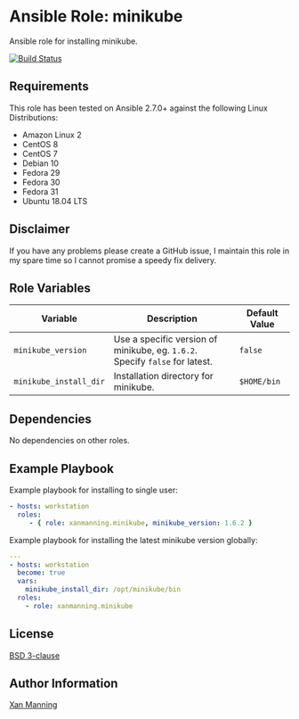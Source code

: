 # Ansible Role: minikube

Ansible role for installing minikube.

[![Build Status](https://www.travis-ci.org/PyratLabs/ansible-role-minikube.svg?branch=master)](https://www.travis-ci.org/PyratLabs/ansible-role-minikube)

## Requirements

This role has been tested on Ansible 2.7.0+ against the following Linux Distributions:

  - Amazon Linux 2
  - CentOS 8
  - CentOS 7
  - Debian 10
  - Fedora 29
  - Fedora 30
  - Fedora 31
  - Ubuntu 18.04 LTS

## Disclaimer

If you have any problems please create a GitHub issue, I maintain this role in
my spare time so I cannot promise a speedy fix delivery.

## Role Variables


| Variable               | Description                                                                  | Default Value    |
|------------------------|------------------------------------------------------------------------------|------------------|
| `minikube_version`     | Use a specific version of minikube, eg. `1.6.2`. Specify `false` for latest. | `false`          |
| `minikube_install_dir` | Installation directory for minikube.                                         | `$HOME/bin`      |

## Dependencies

No dependencies on other roles.

## Example Playbook

Example playbook for installing to single user:

```yaml
- hosts: workstation
  roles:
     - { role: xanmanning.minikube, minikube_version: 1.6.2 }
```

Example playbook for installing the latest minikube version globally:

```yaml
---
- hosts: workstation
  become: true
  vars:
    minikube_install_dir: /opt/minikube/bin
  roles:
    - role: xanmanning.minikube
```

## License

[BSD 3-clause](LICENSE.txt)

## Author Information

[Xan Manning](https://xanmanning.co.uk/)
